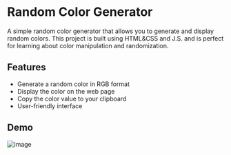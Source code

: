 # Random Color Generator

A simple random color generator that allows you to generate and display random colors. This project is built using HTML&CSS and J.S. and is perfect for learning about color manipulation and randomization.

## Features

- Generate a random color in RGB format
- Display the color on the web page
- Copy the color value to your clipboard
- User-friendly interface

## Demo
![image](https://github.com/user-attachments/assets/573ad0f1-64a5-47b4-bb7b-8fc5a9063ac2)
